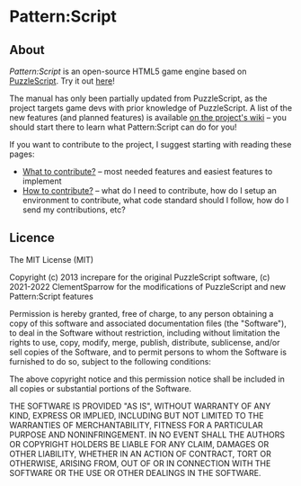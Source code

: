 Pattern:Script
==============

About
-----

*Pattern:Script* is an open-source HTML5 game engine based on [PuzzleScript](https://www.puzzlescript.net). Try it out [here](https://clementsparrow.github.io/Pattern-Script/src/editor.html)!

The manual has only been partially updated from PuzzleScript, as the project targets game devs with prior knowledge of PuzzleScript. A list of the new features (and planned features) is available [on the project's wiki](https://github.com/ClementSparrow/Pattern-Script/wiki) – you should start there to learn what Pattern:Script can do for you!

If you want to contribute to the project, I suggest starting with reading these pages:
- [What to contribute?](https://github.com/ClementSparrow/Pattern-Script/wiki/What-To-Contribute%3F) – most needed features and easiest features to implement
- [How to contribute?]() – what do I need to contribute, how do I setup an environment to contribute, what code standard should I follow, how do I send my contributions, etc?

Licence
-------

The MIT License (MIT)

Copyright (c) 2013 increpare for the original PuzzleScript software,
(c) 2021-2022 ClementSparrow for the modifications of PuzzleScript and new Pattern:Script features

Permission is hereby granted, free of charge, to any person obtaining a copy
of this software and associated documentation files (the "Software"), to deal
in the Software without restriction, including without limitation the rights
to use, copy, modify, merge, publish, distribute, sublicense, and/or sell
copies of the Software, and to permit persons to whom the Software is
furnished to do so, subject to the following conditions:

The above copyright notice and this permission notice shall be included in
all copies or substantial portions of the Software.

THE SOFTWARE IS PROVIDED "AS IS", WITHOUT WARRANTY OF ANY KIND, EXPRESS OR
IMPLIED, INCLUDING BUT NOT LIMITED TO THE WARRANTIES OF MERCHANTABILITY,
FITNESS FOR A PARTICULAR PURPOSE AND NONINFRINGEMENT. IN NO EVENT SHALL THE
AUTHORS OR COPYRIGHT HOLDERS BE LIABLE FOR ANY CLAIM, DAMAGES OR OTHER
LIABILITY, WHETHER IN AN ACTION OF CONTRACT, TORT OR OTHERWISE, ARISING FROM,
OUT OF OR IN CONNECTION WITH THE SOFTWARE OR THE USE OR OTHER DEALINGS IN
THE SOFTWARE.
